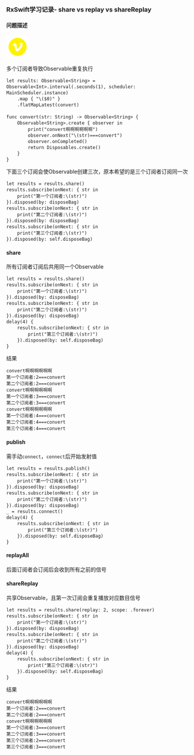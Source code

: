 ### RxSwift学习记录- share vs replay vs shareReplay

#### 问题描述
![图片](https://github.com/WNYFK/wnyfk.github.io/blob/master/images/icon.png?raw=true)

多个订阅者导致Observable重复执行

```
let results: Observable<String> = Observable<Int>.interval(.seconds(1), scheduler: MainScheduler.instance)
    .map { "\($0)" }
    .flatMapLatest(convert)
    
func convert(str: String) -> Observable<String> {
    Observable<String>.create { observer in
        print("convert啊啊啊啊啊啊")
        observer.onNext("\(str)===convert")
        observer.onCompleted()
        return Disposables.create()
    }
}
```
下面三个订阅会使Observable创建三次，原本希望的是三个订阅者订阅同一次

```
let results = results.share()
results.subscribe(onNext: { str in
    print("第一个订阅者:\(str)")
}).disposed(by: disposeBag)
results.subscribe(onNext: { str in
    print("第二个订阅者:\(str)")
}).disposed(by: disposeBag)
results.subscribe(onNext: { str in
    print("第三个订阅者:\(str)")
}).disposed(by: self.disposeBag)

```
#### share
所有订阅者订阅后共用同一个Observable

```
let results = results.share()
results.subscribe(onNext: { str in
    print("第一个订阅者:\(str)")
}).disposed(by: disposeBag)
results.subscribe(onNext: { str in
    print("第二个订阅者:\(str)")
}).disposed(by: disposeBag)
delay(4) { 
    results.subscribe(onNext: { str in
        print("第三个订阅者:\(str)")
    }).disposed(by: self.disposeBag)
}
```
结果

```
convert啊啊啊啊啊啊
第一个订阅者:2===convert
第二个订阅者:2===convert
convert啊啊啊啊啊啊
第一个订阅者:3===convert
第二个订阅者:3===convert
convert啊啊啊啊啊啊
第一个订阅者:4===convert
第二个订阅者:4===convert
第三个订阅者:4===convert
```

#### publish
需手动`connect`，`connect`后开始发射值

```
let results = results.publish()
results.subscribe(onNext: { str in
    print("第一个订阅者:\(str)")
}).disposed(by: disposeBag)
results.subscribe(onNext: { str in
    print("第二个订阅者:\(str)")
}).disposed(by: disposeBag)
_ = results.connect()
delay(4) { 
    results.subscribe(onNext: { str in
        print("第三个订阅者:\(str)")
    }).disposed(by: self.disposeBag)
}
```

#### replayAll
后面订阅者会订阅后会收到所有之前的信号

#### shareReplay
共享Observable，且第一次订阅会重复播放对应数目信号

```
let results = results.share(replay: 2, scope: .forever)
results.subscribe(onNext: { str in
    print("第一个订阅者:\(str)")
}).disposed(by: disposeBag)
results.subscribe(onNext: { str in
    print("第二个订阅者:\(str)")
}).disposed(by: disposeBag)
delay(4) { 
    results.subscribe(onNext: { str in
        print("第三个订阅者:\(str)")
    }).disposed(by: self.disposeBag)
}
```

结果

````
convert啊啊啊啊啊啊
第一个订阅者:2===convert
第二个订阅者:2===convert
convert啊啊啊啊啊啊
第一个订阅者:3===convert
第二个订阅者:3===convert
第三个订阅者:2===convert
第三个订阅者:3===convert
````


